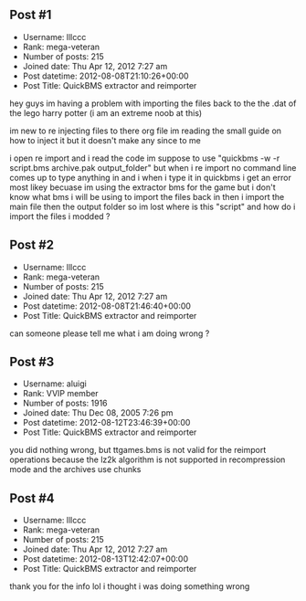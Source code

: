 ## Post #1
- Username: lllccc
- Rank: mega-veteran
- Number of posts: 215
- Joined date: Thu Apr 12, 2012 7:27 am
- Post datetime: 2012-08-08T21:10:26+00:00
- Post Title: QuickBMS  extractor and reimporter

hey guys im having a problem with importing the files back to the the .dat of the lego harry potter (i am an extreme noob at this)

im new to re injecting files to there org file im reading the small guide on how to inject it but it doesn't make any since to me 

i open re import  and i read the code im suppose  to use "quickbms -w -r script.bms archive.pak output_folder"
but when i re import no command line comes up to type anything in and i when i type it in quickbms i get an error most likey becuase im using the extractor bms for the game but i don't know what bms i will be using to import the files back in then i import the main file then the output folder so im lost where is this "script" and how do i import the files i modded ?
## Post #2
- Username: lllccc
- Rank: mega-veteran
- Number of posts: 215
- Joined date: Thu Apr 12, 2012 7:27 am
- Post datetime: 2012-08-08T21:46:40+00:00
- Post Title: QuickBMS  extractor and reimporter

can someone please tell me what i am doing wrong ?
## Post #3
- Username: aluigi
- Rank: VVIP member
- Number of posts: 1916
- Joined date: Thu Dec 08, 2005 7:26 pm
- Post datetime: 2012-08-12T23:46:39+00:00
- Post Title: QuickBMS  extractor and reimporter

you did nothing wrong, but ttgames.bms is not valid for the reimport operations because the lz2k algorithm is not supported in recompression mode and the archives use chunks
## Post #4
- Username: lllccc
- Rank: mega-veteran
- Number of posts: 215
- Joined date: Thu Apr 12, 2012 7:27 am
- Post datetime: 2012-08-13T12:42:07+00:00
- Post Title: QuickBMS  extractor and reimporter

thank you for the info lol i thought i was doing something wrong
